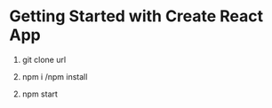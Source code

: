 # Getting Started with Create React App
1. git clone url
<!-- to install all dependencies -->
2. npm i /npm install   
<!-- to start project -->
2. npm start


